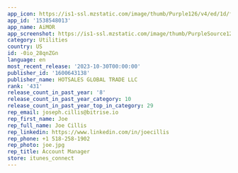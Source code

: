 ```yaml
---
app_icon: https://is1-ssl.mzstatic.com/image/thumb/Purple126/v4/ed/1d/ff/ed1dffbe-387a-4327-a4fc-fb029e6b6e3d/AppIcon-0-0-1x_U007emarketing-0-7-0-0-0-85-220.png/1024x1024bb.png
app_id: '1538548013'
app_name: AiMOR
app_screenshot: https://is1-ssl.mzstatic.com/image/thumb/PurpleSource126/v4/60/06/90/6006900d-4b5e-a96a-4db8-3f39c189b42d/9dd64db7-053a-4e1d-95e2-9f3f071d7664_1.png/1242x2688bb.png
category: Utilities
country: US
id: -0io_28qnZGn
language: en
most_recent_release: '2023-10-30T00:00:00'
publisher_id: '1600643138'
publisher_name: HOTSALES GLOBAL TRADE LLC
rank: '431'
release_count_in_past_year: '8'
release_count_in_past_year_category: 10
release_count_in_past_year_top_in_category: 29
rep_email: joseph.cillis@bitrise.io
rep_first_name: Joe
rep_full_name: Joe Cillis
rep_linkedin: https://www.linkedin.com/in/joecillis
rep_phone: +1 518-258-1902
rep_photo: joe.jpg
rep_title: Account Manager
store: itunes_connect
---
```

